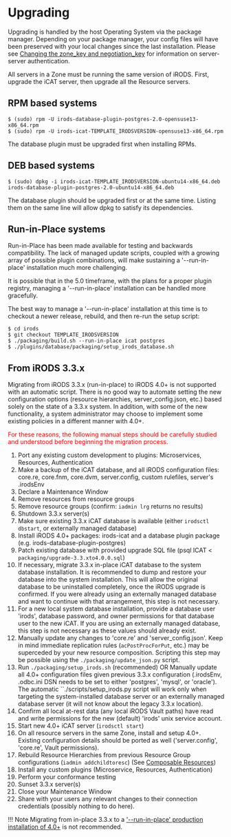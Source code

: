 # Upgrading

Upgrading is handled by the host Operating System via the package manager.  Depending on your package manager, your config files will have been preserved with your local changes since the last installation.  Please see [Changing the zone_key and negotiation_key](installation.md#changing-the-zone_key-and-negotiation_key) for information on server-server authentication.

All servers in a Zone must be running the same version of iRODS.  First, upgrade the iCAT server, then upgrade all the Resource servers.

## RPM based systems

~~~
$ (sudo) rpm -U irods-database-plugin-postgres-2.0-opensuse13-x86_64.rpm
$ (sudo) rpm -U irods-icat-TEMPLATE_IRODSVERSION-opensuse13-x86_64.rpm
~~~

The database plugin must be upgraded first when installing RPMs.

## DEB based systems

~~~
$ (sudo) dpkg -i irods-icat-TEMPLATE_IRODSVERSION-ubuntu14-x86_64.deb irods-database-plugin-postgres-2.0-ubuntu14-x86_64.deb
~~~

The database plugin should be upgraded first or at the same time.  Listing them on the same line will allow dpkg to satisfy its dependencies.

## Run-in-Place systems

Run-in-Place has been made available for testing and backwards compatibility.  The lack of managed update scripts, coupled with a growing array of possible plugin combinations, will make sustaining a '--run-in-place' installation much more challenging.

It is possible that in the 5.0 timeframe, with the plans for a proper plugin registry, managing a '--run-in-place' installation can be handled more gracefully.

The best way to manage a '--run-in-place' installation at this time is to checkout a newer release, rebuild, and then re-run the setup script:

~~~
$ cd irods
$ git checkout TEMPLATE_IRODSVERSION
$ ./packaging/build.sh --run-in-place icat postgres
$ ./plugins/database/packaging/setup_irods_database.sh
~~~

## From iRODS 3.3.x

Migrating from iRODS 3.3.x (run-in-place) to iRODS 4.0+ is not supported with an automatic script.  There is no good way to automate setting the new configuration options (resource hierarchies, server_config.json, etc.) based solely on the state of a 3.3.x system.  In addition, with some of the new functionality, a system administrator may choose to implement some existing policies in a different manner with 4.0+.

<span style="color:red">For these reasons, the following manual steps should be carefully studied and understood before beginning the migration process.</span>

1. Port any existing custom development to plugins: Microservices, Resources, Authentication
2. Make a backup of the iCAT database, and all iRODS configuration files: core.re, core.fnm, core.dvm, server.config, custom rulefiles, server's .irodsEnv
3. Declare a Maintenance Window
4. Remove resources from resource groups
5. Remove resource groups (confirm: `iadmin lrg` returns no results)
6. Shutdown 3.3.x server(s)
7. Make sure existing 3.3.x iCAT database is available (either `irodsctl dbstart`, or externally managed database)
8. Install iRODS 4.0+ packages: irods-icat and a database plugin package (e.g. irods-database-plugin-postgres)
9. Patch existing database with provided upgrade SQL file (psql ICAT < `packaging/upgrade-3.3.xto4.0.0.sql`)
10. If necessary, migrate 3.3.x in-place iCAT database to the system database installation.  It is recommended to dump and restore your database into the system installation.  This will allow the original database to be uninstalled completely, once the iRODS upgrade is confirmed.  If you were already using an externally managed database and want to continue with that arrangement, this step is not necessary.
11. For a new local system database installation, provide a database user 'irods', database password, and owner permissions for that database user to the new iCAT.  If you are using an externally managed database, this step is not necessary as these values should already exist.
12. Manually update any changes to 'core.re' and 'server_config.json'.  Keep in mind immediate replication rules (`acPostProcForPut`, etc.) may be superceded by your new resource composition.  Scripting this step may be possible using the `./packaging/update_json.py` script.
13. Run `./packaging/setup_irods.sh` (recommended) OR Manually update all 4.0+ configuration files given previous 3.3.x configuration (.irodsEnv, .odbc.ini DSN needs to be set to either 'postgres', 'mysql', or 'oracle').  The automatic ``./scripts/setup_irods.py script will work only when targeting the system-installed database server or an externally managed database server (it will not know about the legacy 3.3.x location).
14. Confirm all local at-rest data (any local iRODS Vault paths) have read and write permissions for the new (default) 'irods' unix service account.
15. Start new 4.0+ iCAT server (`irodsctl start`)
16. On all resource servers in the same Zone, install and setup 4.0+.  Existing configuration details should be ported as well ('server.config', 'core.re', Vault permissions).
17. Rebuild Resource Hierarchies from previous Resource Group configurations (`iadmin addchildtoresc`) (See [Composable Resources](architecture.md#composable-resources))
18. Install any custom plugins (Microservice, Resources, Authentication)
19. Perform your conformance testing
20. Sunset 3.3.x server(s)
21. Close your Maintenance Window
22. Share with your users any relevant changes to their connection credentials (possibly nothing to do here).

!!! Note
    Migrating from in-place 3.3.x to a ['--run-in-place' production installation of 4.0+](#run-in-place-systems) is not recommended.
